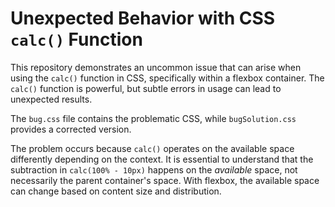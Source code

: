 # Unexpected Behavior with CSS `calc()` Function

This repository demonstrates an uncommon issue that can arise when using the `calc()` function in CSS, specifically within a flexbox container.  The `calc()` function is powerful, but subtle errors in usage can lead to unexpected results.

The `bug.css` file contains the problematic CSS, while `bugSolution.css` provides a corrected version.

The problem occurs because `calc()` operates on the available space differently depending on the context.   It is essential to understand that the subtraction in `calc(100% - 10px)` happens on the *available* space, not necessarily the parent container's space.  With flexbox, the available space can change based on content size and distribution.